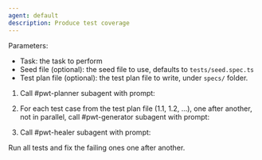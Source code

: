 ```yaml
---
agent: default
description: Produce test coverage
---
```


Parameters:
- Task: the task to perform
- Seed file (optional): the seed file to use, defaults to `tests/seed.spec.ts`
- Test plan file (optional): the test plan file to write, under `specs/` folder.

1. Call #pwt-planner subagent with prompt:

<plan>
  <task-text><!-- the task --></task-text>
  <seed-file><!-- path to seed file --></seed-file>
  <plan-file><!-- path to test plan file to generate --></plan-file>
</plan>

2. For each test case from the test plan file (1.1, 1.2, ...), one after another, not in parallel, call #pwt-generator subagent with prompt:

<generate>
  <test-suite><!-- Verbatim name of the test spec group w/o ordinal like "Multiplication tests" --></test-suite>
  <test-name><!-- Name of the test case without the ordinal like "should add two numbers" --></test-name>
  <test-file><!-- Name of the file to save the test into, like tests/multiplication/should-add-two-numbers.spec.ts --></test-file>
  <seed-file><!-- Seed file path from test plan --></seed-file>
  <body><!-- Test case content including steps and expectations --></body>
</generate>

3. Call #pwt-healer subagent with prompt:

<heal>Run all tests and fix the failing ones one after another.</heal>
